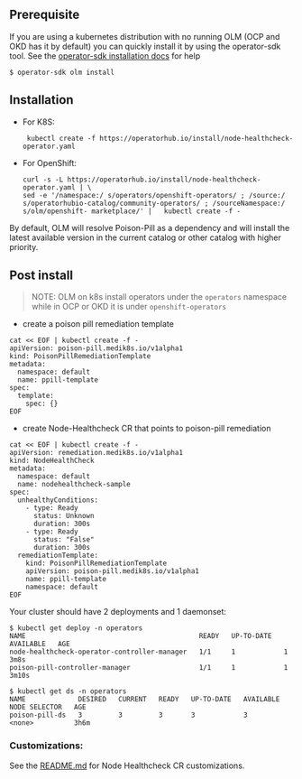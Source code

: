 ## Prerequisite
If you are using a kubernetes distribution with no running OLM (OCP and OKD has
it by default) you can quickly install it by using the operator-sdk tool.
See the [operator-sdk installation docs][operator-sdk] for help

```shell
$ operator-sdk olm install
```

## Installation

  - For K8S:

    ```shell
     kubectl create -f https://operatorhub.io/install/node-healthcheck-operator.yaml
    ```
  - For OpenShift:

    ```shell
    curl -s -L https://operatorhub.io/install/node-healthcheck-operator.yaml | \
    sed -e '/namespace:/ s/operators/openshift-operators/ ; /source:/ s/operatorhubio-catalog/community-operators/ ; /sourceNamespace:/ s/olm/openshift- marketplace/' |   kubectl create -f -
    ```


By default, OLM will resolve Poison-Pill as a dependency and will install the
latest available version in the current catalog or other catalog with higher
priority.

## Post install

>NOTE: OLM on k8s install operators under the `operators` namespace while
>      in OCP or OKD it is under `openshift-operators`

- create a poison pill remediation template
```shell
cat << EOF | kubectl create -f -
apiVersion: poison-pill.medik8s.io/v1alpha1
kind: PoisonPillRemediationTemplate
metadata:
  namespace: default
  name: ppill-template
spec:
  template:
    spec: {}
EOF
```

- create Node-Healthcheck CR that points to poison-pill remediation
```shell
cat << EOF | kubectl create -f -
apiVersion: remediation.medik8s.io/v1alpha1
kind: NodeHealthCheck
metadata:
  namespace: default
  name: nodehealthcheck-sample
spec:
  unhealthyConditions:
    - type: Ready
      status: Unknown
      duration: 300s
    - type: Ready
      status: "False"
      duration: 300s
  remediationTemplate:
    kind: PoisonPillRemediationTemplate
    apiVersion: poison-pill.medik8s.io/v1alpha1
    name: ppill-template
    namespace: default
EOF
```

Your cluster should have 2 deployments and 1 daemonset:

```shell
$ kubectl get deploy -n operators
NAME                                           READY   UP-TO-DATE   AVAILABLE   AGE
node-healthcheck-operator-controller-manager   1/1     1            1           3m8s
poison-pill-controller-manager                 1/1     1            1           3m10s

$ kubectl get ds -n operators
NAME             DESIRED   CURRENT   READY   UP-TO-DATE   AVAILABLE   NODE SELECTOR   AGE
poison-pill-ds   3         3         3       3            3           <none>          3h6m
```

### Customizations:
See the [README.md](./README.md) for Node Healthcheck CR customizations.


[operator hub]: https://operatorhub.io/operator/node-healthcheck-operator
[operator-sdk]: https://sdk.operatorframework.io/docs/installation/
